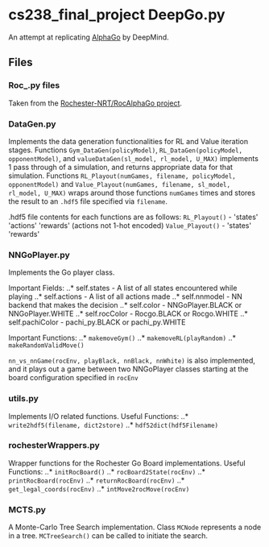 # cs238_final_project DeepGo.py
An attempt at replicating [AlphaGo](https://deepmind.com/research/alphago/) by DeepMind.

## Files

### Roc_.py files
Taken from the [Rochester-NRT/RocAlphaGo project](https://github.com/Rochester-NRT/RocAlphaGo/blob/develop/AlphaGo/go.py).

### DataGen.py
Implements the data generation functionalities for RL and Value iteration stages.
Functions `Gym_DataGen(policyModel)`, `RL_DataGen(policyModel, opponentModel)`, and `valueDataGen(sl_model, rl_model, U_MAX)` implements 1 pass through of a simulation, and returns appropriate data for that simulation.
Functions `RL_Playout(numGames, filename, policyModel, opponentModel)` and `Value_Playout(numGames, filename, sl_model, rl_model, U_MAX)` wraps around those functions `numGames` times and stores the result to an `.hdf5` file specified via `filename`.

.hdf5 file contents for each functions are as follows:
`RL_Playout()` - 'states' 'actions' 'rewards' (actions not 1-hot encoded)
`Value_Playout()` - 'states' 'rewards'

### NNGoPlayer.py
Implements the Go player class.

Important Fields:
..* self.states - A list of all states encountered while playing
..* self.actions - A list of all actions made
..* self.nnmodel - NN backend that makes the decision
..* self.color - NNGoPlayer.BLACK or NNGoPlayer.WHITE
..* self.rocColor - Rocgo.BLACK or Rocgo.WHITE
..* self.pachiColor - pachi_py.BLACK or pachi_py.WHITE

Important Functions:
..* `makemoveGym()`
..* `makemoveRL(playRandom)`
..* `makeRandomValidMove()`

`nn_vs_nnGame(rocEnv, playBlack, nnBlack, nnWhite)` is also implemented, and it plays out a game between two NNGoPlayer classes starting at the board configuration specified in `rocEnv`

### utils.py
Implements I/O related functions.
Useful Functions:
..* `write2hdf5(filename, dict2store)`
..* `hdf52dict(hdf5Filename)`

### rochesterWrappers.py
Wrapper functions for the Rochester Go Board implementations.
Useful Functions:
..* `initRocBoard()`
..* `rocBoard2State(rocEnv)`
..* `printRocBoard(rocEnv)`
..* `returnRocBoard(rocEnv)`
..* `get_legal_coords(rocEnv)`
..* `intMove2rocMove(rocEnv)`

### MCTS.py
A Monte-Carlo Tree Search implementation. Class `MCNode` represents a node in a tree. `MCTreeSearch()` can be called to initiate the search.
